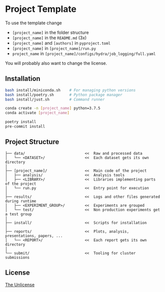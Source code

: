 # Project Template

To use the template change
* `[project_name]` in the folder structure
* `[project_name]` in the `README.md` (3x)
* `[project_name]` and `[authors]` in `pyproject.toml`
* `[project_name]` in `[project_name]/run.py`
* `project_name` in `[project_name]/configs/hydra/job_logging/full.yaml`

You will probably also want to change the license.

## Installation

```bash
bash install/miniconda.sh    # For managing python versions
bash install/poetry.sh       # Python package manager
bash install/just.sh         # Command runner
```

```bash
conda create -n [project_name] python=3.7.5
conda activate [project_name]
```

```bash
poetry install
pre-commit install
```

## Project Structure

```
├── data/                           <<  Raw and processed data
│   └── <DATASET>/                  <<  Each dataset gets its own directory
│
├── [project_name]/                 <<  Main code of the project
│   ├── analysis/                   <<  Analysis tools
│   ├── <LIBRARY>/                  <<  Libraries implementing parts of the project
│   └── run.py                      <<  Entry point for execution
│
├── results/                        <<  Logs and other files generated during runtime
│   ├── <EXPERIMENT_GROUP>/         <<  Experiments are grouped
│   └── test/                       <<  Non production experiments get a test group
│
├── install/                        <<  Scripts for installation
│
├── reports/                        <<  Plots, analysis, presentations, papers, ...
│   └── <REPORT>/                   <<  Each report gets its own directory
│
└── submit/                         <<  Tooling for cluster submissions
```

## License

[The Unlicense](LICENSE)
